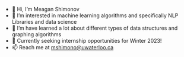 - 👋 Hi, I’m Meagan Shimonov
- 👀 I’m interested in machine learning algorithms and specifically NLP Libraries and data science
- 🌱 I’m have learned a lot about different types of data structures and graphing algorithms 
- 💞️ Currently seeking internship opportunities for Winter 2023!
- 📫 Reach me at mshimono@uwaterloo.ca

<!---
MeaganShim/MeaganShim is a ✨ special ✨ repository because its `README.md` (this file) appears on your GitHub profile.
You can click the Preview link to take a look at your changes.
--->
